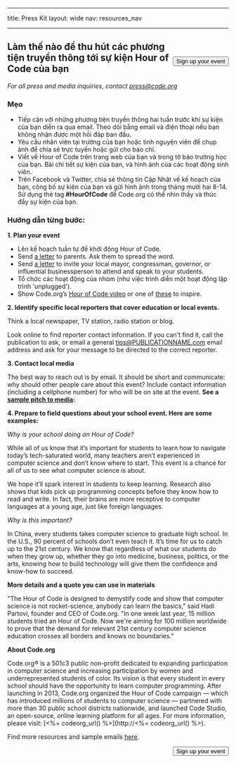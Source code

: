 * * *

title: Press Kit layout: wide nav: resources_nav

* * *

[<button style="float: right; margin-top: 50px">Sign up your event</button>](/#join)

## Làm thế nào để thu hút các phương tiện truyền thông tới sự kiện Hour of Code của bạn

*For all press and media inquiries, contact <press@code.org>*

### Mẹo

  * Tiếp cận với những phương tiện truyền thông hai tuần trước khi sự kiện của bạn diễn ra qua email. Theo dõi bằng email và điện thoại nếu bạn không nhận được một hồi đáp ban đầu.
  * Yêu cầu nhân viên tại trường của bạn hoặc tình nguyện viên để chụp ảnh để chia sẻ trực tuyến hoặc gửi cho báo chí.
  * Viết về Hour of Code trên trang web của bạn và trong tờ báo trường học của bạn. Bài chi tiết sự kiện của bạn, và hình ảnh của các hoạt động sinh viên.
  * Trên Facebook và Twitter, chia sẻ thông tin Cập Nhật về kế hoạch của bạn, công bố sự kiện của bạn và gửi hình ảnh trong tháng mười hai 8-14. Sử dụng thẻ tag **#HourOfCode** để Code.org có thể nhìn thấy và thúc đẩy sự kiện của bạn.

### Hướng dẫn từng bước:

**1. Plan your event**

  * Lên kế hoạch tuần tự để khởi động Hour of Code.
  * Send [a letter](<%= hoc_uri('/resources/#sample-emails') %>) to parents. Ask them to spread the word.
  * Send [a letter](<%= hoc_uri('/resources/#sample-emails') %>) to invite your local mayor, congressman, governor, or influential businessperson to attend and speak to your students.
  * Tổ chức các hoạt động của nhóm (như việc trình diễn một hoạt động lập trình 'unplugged').
  * Show Code.org’s [Hour of Code video](<%= hoc_uri('/') %>) or one of [these](<%= hoc_uri('/resources#videos') %>) to inspire.

**2. Identify specific local reporters that cover education or local events.**

Think a local newspaper, TV station, radio station or blog.

Look online to find reporter contact information. If you can't find it, call the publication to ask, or email a general tips@PUBLICATIONNAME.com email address and ask for your message to be directed to the correct reporter.

**3. Contact local media**

The best way to reach out is by email. It should be short and communicate: why should other people care about this event? Include contact information (including a cellphone number) for who will be on site at the event. **See a [sample pitch to media](<%= hoc_uri('/resources#sample-emails') %>):**

**4. Prepare to field questions about your school event. Here are some examples:**

*Why is your school doing an Hour of Code?*

While all of us know that it’s important for students to learn how to navigate today’s tech-saturated world, many teachers aren’t experienced in computer science and don’t know where to start. This event is a chance for all of us to see what computer science is about.

We hope it’ll spark interest in students to keep learning. Research also shows that kids pick up programming concepts before they know how to read and write. In fact, their brains are more receptive to computer languages at a young age, just like foreign languages.

*Why is this important?*

In China, every students takes computer science to graduate high school. In the U.S., 90 percent of schools don’t even teach it. It’s time for us to catch up to the 21st century. We know that regardless of what our students do when they grow up, whether they go into medicine, business, politics, or the arts, knowing how to build technology will give them the confidence and know-how to succeed.

**More details and a quote you can use in materials**

"The Hour of Code is designed to demystify code and show that computer science is not rocket-science, anybody can learn the basics," said Hadi Partovi, founder and CEO of Code.org. "In one week last year, 15 million students tried an Hour of Code. Now we're aiming for 100 million worldwide to prove that the demand for relevant 21st century computer science education crosses all borders and knows no boundaries."

**About Code.org**

Code.org® is a 501c3 public non-profit dedicated to expanding participation in computer science and increasing participation by women and underrepresented students of color. Its vision is that every student in every school should have the opportunity to learn computer programming. After launching in 2013, Code.org organized the Hour of Code campaign — which has introduced millions of students to computer science — partnered with more than 30 public school districts nationwide, and launched Code Studio, an open-source, online learning platform for all ages. For more information, please visit: [<%= codeorg_url() %>](http://<%= codeorg_url() %>).

  
Find more resources and sample emails [here](<%= hoc_uri('/resources') %>).

<a style="display: block" href="/#join"><button style="float: right;">Sign up your event</button></a>